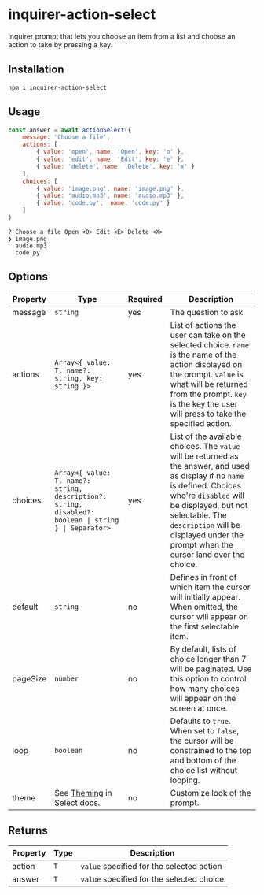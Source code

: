 # inquirer-action-select

Inquirer prompt that lets you choose an item from a list and choose an action to take by pressing a key.

## Installation

```shell
npm i inquirer-action-select
```

## Usage

```javascript
const answer = await actionSelect({
    message: 'Choose a file',
    actions: [
        { value: 'open', name: 'Open', key: 'o' },
        { value: 'edit', name: 'Edit', key: 'e' },
        { value: 'delete', name: 'Delete', key: 'x' }
    ],
    choices: [
        { value: 'image.png', name: 'image.png' },
        { value: 'audio.mp3', name: 'audio.mp3' },
        { value: 'code.py',  name: 'code.py' }
    ]
)
```

```
? Choose a file Open <O> Edit <E> Delete <X>
❯ image.png
  audio.mp3
  code.py
```

## Options

| Property | Type                                                                                                          | Required | Description                                                                                                                                                                                                                                                                         |
|----------|---------------------------------------------------------------------------------------------------------------| -------- | ----------------------------------------------------------------------------------------------------------------------------------------------------------------------------------------------------------------------------------------------------------------------------------- |
| message  | `string`                                                                                                      | yes      | The question to ask                                                                                                                                                                                                                                                                 |
| actions  | `Array<{ value: T, name?: string, key: string }>`                                                             | yes | List of actions the user can take on the selected choice. `name` is the name of the action displayed on the prompt. `value` is what will be returned from the prompt. `key` is the key the user will press to take the specified action. |
| choices  | `Array<{ value: T, name?: string, description?: string, disabled?: boolean \| string } \| Separator>`         | yes      | List of the available choices. The `value` will be returned as the answer, and used as display if no `name` is defined. Choices who're `disabled` will be displayed, but not selectable. The `description` will be displayed under the prompt when the cursor land over the choice. |
| default  | `string`                                                                                                      | no       | Defines in front of which item the cursor will initially appear. When omitted, the cursor will appear on the first selectable item.                                                                                                                                                 |
| pageSize | `number`                                                                                                      | no       | By default, lists of choice longer than 7 will be paginated. Use this option to control how many choices will appear on the screen at once.                                                                                                                                         |
| loop     | `boolean`                                                                                                     | no       | Defaults to `true`. When set to `false`, the cursor will be constrained to the top and bottom of the choice list without looping.                                                                                                                                                   |
| theme    | See [Theming](https://github.com/SBoudrias/Inquirer.js/blob/master/packages/select/README.md) in Select docs. | no       | Customize look of the prompt.                                                                                                                                                                                                                                                       |

## Returns

| Property | Type | Description                               |
|-|-|-------------------------------------------|
| action | `T` | `value` specified for the selected action |
| answer | `T` | `value` specified for the selected choice |